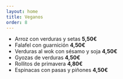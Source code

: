 ```yaml
---
layout: home
title: Veganos
order: 8
---
```


- Arroz con verduras y setas **5,50€**
- Falafel con guarnición **4,50€**
- Verduras al wok con sésamo y soja **4,50€**
- Gyozas de verduras **4,50€**
- Rollitos de primavera **4,80€**
- Espinacas con pasas y piñones **4,50€**
